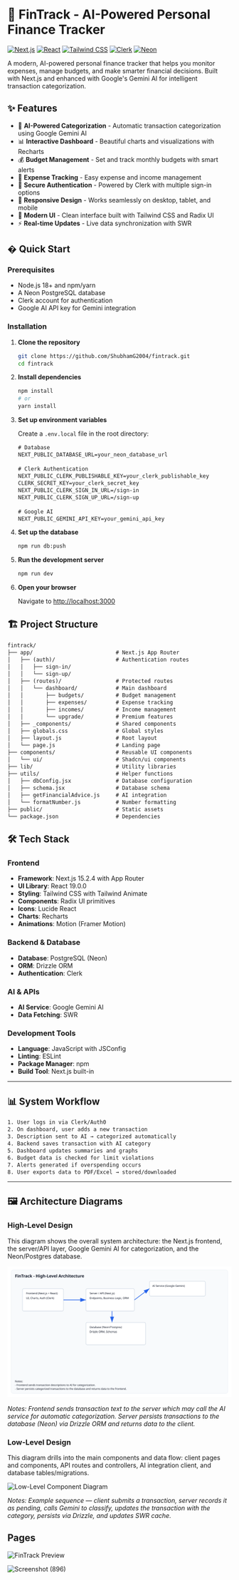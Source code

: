 # 💸 FinTrack - AI-Powered Personal Finance Tracker

[![Next.js](https://img.shields.io/badge/Next.js-15.2.4-black?style=flat-square&logo=next.js)](https://nextjs.org/)
[![React](https://img.shields.io/badge/React-19.0.0-blue?style=flat-square&logo=react)](https://reactjs.org/)
[![Tailwind CSS](https://img.shields.io/badge/Tailwind_CSS-3.4.17-38B2AC?style=flat-square&logo=tailwind-css)](https://tailwindcss.com/)
[![Clerk](https://img.shields.io/badge/Clerk-Auth-purple?style=flat-square)](https://clerk.dev/)
[![Neon](https://img.shields.io/badge/Neon-PostgreSQL-green?style=flat-square)](https://neon.tech/)

A modern, AI-powered personal finance tracker that helps you monitor expenses, manage budgets, and make smarter financial decisions. Built with Next.js and enhanced with Google's Gemini AI for intelligent transaction categorization.


## ✨ Features

- 🤖 **AI-Powered Categorization** - Automatic transaction categorization using Google Gemini AI
- 📊 **Interactive Dashboard** - Beautiful charts and visualizations with Recharts
- 💰 **Budget Management** - Set and track monthly budgets with smart alerts
- 💸 **Expense Tracking** - Easy expense and income management
- 🔐 **Secure Authentication** - Powered by Clerk with multiple sign-in options
- 📱 **Responsive Design** - Works seamlessly on desktop, tablet, and mobile
- 🎨 **Modern UI** - Clean interface built with Tailwind CSS and Radix UI
- ⚡ **Real-time Updates** - Live data synchronization with SWR

## � Quick Start

### Prerequisites

- Node.js 18+ and npm/yarn
- A Neon PostgreSQL database
- Clerk account for authentication
- Google AI API key for Gemini integration

### Installation

1. **Clone the repository**
   ```bash
   git clone https://github.com/ShubhamG2004/fintrack.git
   cd fintrack
   ```

2. **Install dependencies**
   ```bash
   npm install
   # or
   yarn install
   ```

3. **Set up environment variables**
   
   Create a `.env.local` file in the root directory:
   ```env
   # Database
   NEXT_PUBLIC_DATABASE_URL=your_neon_database_url
   
   # Clerk Authentication
   NEXT_PUBLIC_CLERK_PUBLISHABLE_KEY=your_clerk_publishable_key
   CLERK_SECRET_KEY=your_clerk_secret_key
   NEXT_PUBLIC_CLERK_SIGN_IN_URL=/sign-in
   NEXT_PUBLIC_CLERK_SIGN_UP_URL=/sign-up
   
   # Google AI
   NEXT_PUBLIC_GEMINI_API_KEY=your_gemini_api_key
   ```

4. **Set up the database**
   ```bash
   npm run db:push
   ```

5. **Run the development server**
   ```bash
   npm run dev
   ```

6. **Open your browser**
   
   Navigate to [http://localhost:3000](http://localhost:3000)

## 🏗️ Project Structure

```
fintrack/
├── app/                          # Next.js App Router
│   ├── (auth)/                   # Authentication routes
│   │   ├── sign-in/
│   │   └── sign-up/
│   ├── (routes)/                 # Protected routes
│   │   └── dashboard/            # Main dashboard
│   │       ├── budgets/          # Budget management
│   │       ├── expenses/         # Expense tracking
│   │       ├── incomes/          # Income management
│   │       └── upgrade/          # Premium features
│   ├── _components/              # Shared components
│   ├── globals.css               # Global styles
│   ├── layout.js                 # Root layout
│   └── page.js                   # Landing page
├── components/                   # Reusable UI components
│   └── ui/                       # Shadcn/ui components
├── lib/                          # Utility libraries
├── utils/                        # Helper functions
│   ├── dbConfig.jsx              # Database configuration
│   ├── schema.jsx                # Database schema
│   ├── getFinancialAdvice.js     # AI integration
│   └── formatNumber.js           # Number formatting
├── public/                       # Static assets
└── package.json                  # Dependencies
```

## 🛠️ Tech Stack

### Frontend

- **Framework**: Next.js 15.2.4 with App Router
- **UI Library**: React 19.0.0
- **Styling**: Tailwind CSS with Tailwind Animate
- **Components**: Radix UI primitives
- **Icons**: Lucide React
- **Charts**: Recharts
- **Animations**: Motion (Framer Motion)

### Backend & Database

- **Database**: PostgreSQL (Neon)
- **ORM**: Drizzle ORM
- **Authentication**: Clerk

### AI & APIs

- **AI Service**: Google Gemini AI
- **Data Fetching**: SWR

### Development Tools

- **Language**: JavaScript with JSConfig
- **Linting**: ESLint
- **Package Manager**: npm
- **Build Tool**: Next.js built-in

---

## 📊 System Workflow

```plaintext
1. User logs in via Clerk/Auth0
2. On dashboard, user adds a new transaction
3. Description sent to AI → categorized automatically
4. Backend saves transaction with AI category
5. Dashboard updates summaries and graphs
6. Budget data is checked for limit violations
7. Alerts generated if overspending occurs
8. User exports data to PDF/Excel → stored/downloaded
```

----
## 🖼️ Architecture Diagrams

### High-Level Design

This diagram shows the overall system architecture: the Next.js frontend, the server/API layer, Google Gemini AI for categorization, and the Neon/Postgres database.

![High-Level Architecture](./public/assets/high-level-design.svg)

*Notes: Frontend sends transaction text to the server which may call the AI service for automatic categorization. Server persists transactions to the database (Neon) via Drizzle ORM and returns data to the client.*

### Low-Level Design

This diagram drills into the main components and data flow: client pages and components, API routes and controllers, AI integration client, and database tables/migrations.

![Low-Level Component Diagram](./public/assets/low-level-design.svg)

*Notes: Example sequence — client submits a transaction, server records it as pending, calls Gemini to classify, updates the transaction with the category, persists via Drizzle, and updates SWR cache.*


## Pages

![FinTrack Preview](https://github.com/user-attachments/assets/35bbfce6-3fe4-4b42-804c-7933e89f9ffc)

![Screenshot (896)](https://github.com/user-attachments/assets/16f16dce-3915-46c9-bcd0-f53e28e32627)


